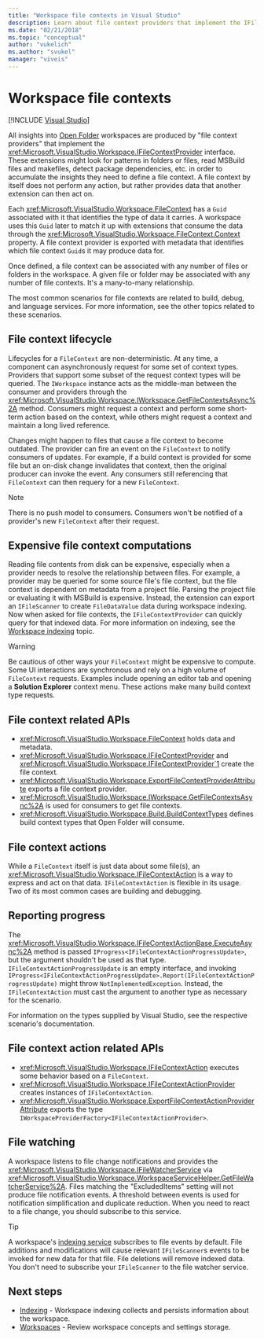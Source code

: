 ```yaml
---
title: "Workspace file contexts in Visual Studio"
description: Learn about file context providers that implement the IFileContextProvider interface to support insights into Open Folder workspaces.
ms.date: "02/21/2018"
ms.topic: "conceptual"
author: "vukelich"
ms.author: "svukel"
manager: "viveis"
---
```

# Workspace file contexts

 [!INCLUDE [Visual Studio](~/includes/applies-to-version/vs-windows-only.md)]

All insights into [Open Folder](../ide/develop-code-in-visual-studio-without-projects-or-solutions.md) workspaces are produced by "file context providers" that implement the <xref:Microsoft.VisualStudio.Workspace.IFileContextProvider> interface. These extensions might look for patterns in folders or files, read MSBuild files and makefiles, detect package dependencies, etc. in order to accumulate the insights they need to define a file context. A file context by itself does not perform any action, but rather provides data that another extension can then act on.

Each <xref:Microsoft.VisualStudio.Workspace.FileContext> has a `Guid` associated with it that identifies the type of data it carries. A workspace uses this `Guid` later to match it up with extensions that consume the data through the <xref:Microsoft.VisualStudio.Workspace.FileContext.Context> property. A file context provider is exported with metadata that identifies which file context `Guid`s it may produce data for.

Once defined, a file context can be associated with any number of files or folders in the workspace. A given file or folder may be associated with any number of file contexts. It's a many-to-many relationship.

The most common scenarios for file contexts are related to build, debug, and language services. For more information, see the other topics related to these scenarios.

## File context lifecycle

Lifecycles for a `FileContext` are non-deterministic. At any time, a component can asynchronously request for some set of context types. Providers that support some subset of the request context types will be queried. The `IWorkspace` instance acts as the middle-man between the consumer and providers through the <xref:Microsoft.VisualStudio.Workspace.IWorkspace.GetFileContextsAsync%2A> method. Consumers might request a context and perform some short-term action based on the context, while others might request a context and maintain a long lived reference.

Changes might happen to files that cause a file context to become outdated. The provider can fire an event on the `FileContext` to notify consumers of updates. For example, if a build context is provided for some file but an on-disk change invalidates that context, then the original producer can invoke the event. Any consumers still referencing that `FileContext` can then requery for a new `FileContext`.

>[!NOTE]
>There is no push model to consumers. Consumers won't be notified of a provider's new `FileContext` after their request.

## Expensive file context computations

Reading file contents from disk can be expensive, especially when a provider needs to resolve the relationship between files. For example, a provider may be queried for some source file's file context, but the file context is dependent on metadata from a project file. Parsing the project file or evaluating it with MSBuild is expensive. Instead, the extension can export an `IFileScanner` to create `FileDataValue` data during workspace indexing. Now when asked for file contexts, the `IFileContextProvider` can quickly query for that indexed data. For more information on indexing, see the [Workspace indexing](workspace-indexing.md) topic.

>[!WARNING]
>Be cautious of other ways your `FileContext` might be expensive to compute. Some UI interactions are synchronous and rely on a high volume of `FileContext` requests. Examples include opening an editor tab and opening a **Solution Explorer** context menu. These actions make many build context type requests.

## File context related APIs

- <xref:Microsoft.VisualStudio.Workspace.FileContext> holds data and metadata.
- <xref:Microsoft.VisualStudio.Workspace.IFileContextProvider> and <xref:Microsoft.VisualStudio.Workspace.IFileContextProvider`1> create the file context.
- <xref:Microsoft.VisualStudio.Workspace.ExportFileContextProviderAttribute> exports a file context provider.
- <xref:Microsoft.VisualStudio.Workspace.IWorkspace.GetFileContextsAsync%2A> is used for consumers to get file contexts.
- <xref:Microsoft.VisualStudio.Workspace.Build.BuildContextTypes> defines build context types that Open Folder will consume.

## File context actions

While a `FileContext` itself is just data about some file(s), an <xref:Microsoft.VisualStudio.Workspace.IFileContextAction> is a way to express and act on that data. `IFileContextAction` is flexible in its usage. Two of its most common cases are building and debugging.

## Reporting progress

The <xref:Microsoft.VisualStudio.Workspace.IFileContextActionBase.ExecuteAsync%2A> method is passed `IProgress<IFileContextActionProgressUpdate>`, but the argument shouldn't be used as that type. `IFileContextActionProgressUpdate` is an empty interface, and invoking `IProgress<IFileContextActionProgressUpdate>.Report(IFileContextActionProgressUpdate)` might throw `NotImplementedException`. Instead, the `IFileContextAction` must cast the argument to another type as necessary for the scenario.

For information on the types supplied by Visual Studio, see the respective scenario's documentation.

## File context action related APIs

- <xref:Microsoft.VisualStudio.Workspace.IFileContextAction> executes some behavior based on a `FileContext`.
- <xref:Microsoft.VisualStudio.Workspace.IFileContextActionProvider> creates instances of `IFileContextAction`.
- <xref:Microsoft.VisualStudio.Workspace.ExportFileContextActionProviderAttribute> exports the type `IWorkspaceProviderFactory<IFileContextActionProvider>`.

## File watching

A workspace listens to file change notifications and provides the <xref:Microsoft.VisualStudio.Workspace.IFileWatcherService> via <xref:Microsoft.VisualStudio.Workspace.WorkspaceServiceHelper.GetFileWatcherService%2A>. Files matching the "ExcludedItems" setting will not produce file notification events. A threshold between events is used for notification simplification and duplicate reduction. When you need to react to a file change, you should subscribe to this service.

>[!TIP]
>A workspace's [indexing service](workspace-indexing.md) subscribes to file events by default. File additions and modifications will cause relevant `IFileScanner`s events to be invoked for new data for that file. File deletions will remove indexed data. You don't need to subscribe your `IFileScanner` to the file watcher service.

## Next steps

* [Indexing](workspace-indexing.md) - Workspace indexing collects and persists information about the workspace.
* [Workspaces](workspaces.md) - Review workspace concepts and settings storage.
